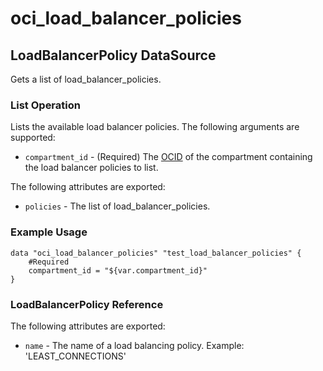 
# oci_load_balancer_policies

## LoadBalancerPolicy DataSource

Gets a list of load_balancer_policies.

### List Operation
Lists the available load balancer policies.
The following arguments are supported:

* `compartment_id` - (Required) The [OCID](https://docs.us-phoenix-1.oraclecloud.com/Content/General/Concepts/identifiers.htm) of the compartment containing the load balancer policies to list.


The following attributes are exported:

* `policies` - The list of load_balancer_policies.

### Example Usage

```
data "oci_load_balancer_policies" "test_load_balancer_policies" {
	#Required
	compartment_id = "${var.compartment_id}"
}
```
### LoadBalancerPolicy Reference

The following attributes are exported:

* `name` - The name of a load balancing policy.  Example: 'LEAST_CONNECTIONS' 
